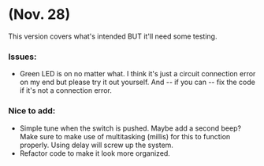 # (Nov. 28)
This version covers what's intended BUT it'll need some testing.

### Issues:
- Green LED is on no matter what. I think it's just a circuit connection error on my end but please try it out yourself. And -- if you can -- fix the code if it's not a connection error.

### Nice to add:
- Simple tune when the switch is pushed. Maybe add a second beep? Make sure to make use of multitasking (millis) for this to function properly. Using delay will screw up the system.
- Refactor code to make it look more organized.
